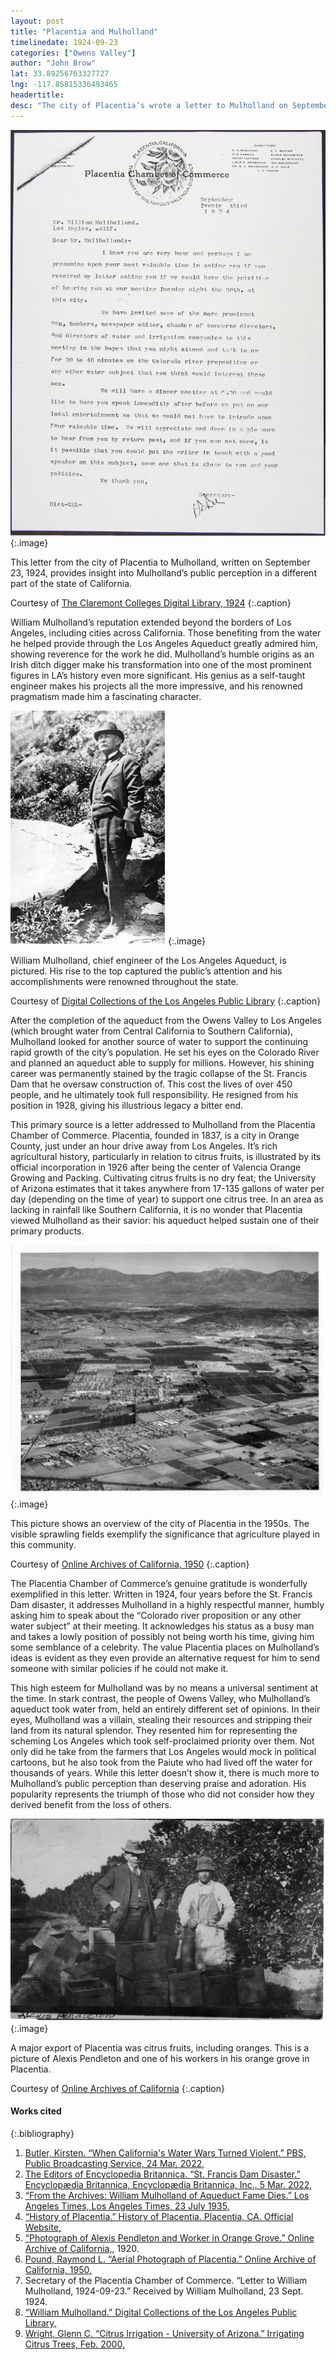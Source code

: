 ```yaml
---
layout: post
title: "Placentia and Mulholland"
timelinedate: 1924-09-23
categories: ["Owens Valley"]
author: "John Brow"
lat: 33.89256763327727
lng: -117.85815336493465
headertitle: 
desc: "The city of Placentia’s wrote a letter to Mulholland on September 23, 1924."
---
```


![Letter to Mulholland from Placentia](images/placentialetter_JB22.jpeg)
   {:.image}

This letter from the city of Placentia to Mulholland, written on September 23, 1924, provides insight into Mulholland’s public perception in a different part of the state of California.

Courtesy of [The Claremont Colleges Digital Library, 1924](https://ccdl.claremont.edu/digital/collection/cwd/id/12124)
{:.caption}


William Mulholland’s reputation extended beyond the borders of Los Angeles, including cities across California. Those benefiting from the water he helped provide through the Los Angeles Aqueduct greatly admired him, showing reverence for the work he did. Mulholland’s humble origins as an Irish ditch digger make his transformation into one of the most prominent figures in LA’s history even more significant. His genius as a self-taught engineer makes his projects all the more impressive, and his renowned pragmatism made him a fascinating character. 

![Wiliam Mulholland](images/placentiamulholland_JB22.jpg)
   {:.image}

William Mulholland, chief engineer of the Los Angeles Aqueduct, is pictured. His rise to the top captured the public’s attention and his accomplishments were renowned throughout the state.

Courtesy of [Digital Collections of the Los Angeles Public Library](https://tessa.lapl.org/cdm/ref/collection/photos/id/101635)
{:.caption}


After the completion of the aqueduct from the Owens Valley to Los Angeles (which brought water from Central California to Southern California), Mulholland looked for another source of water to support the continuing rapid growth of the city’s population. He set his eyes on the Colorado River and planned an aqueduct able to supply for millions. However, his shining career was permanently stained by the tragic collapse of the St. Francis Dam that he oversaw construction of. This cost the lives of over 450 people, and he ultimately took full responsibility. He resigned from his position in 1928, giving his illustrious legacy a bitter end.

This primary source is a letter addressed to Mulholland from the Placentia Chamber of Commerce. Placentia, founded in 1837, is a city in Orange County, just under an hour drive away from Los Angeles. It’s rich agricultural history, particularly in relation to citrus fruits, is illustrated by its official incorporation in 1926 after being the center of Valencia Orange Growing and Packing. Cultivating citrus fruits is no dry feat; the University of Arizona estimates that it takes anywhere from 17-135 gallons of water per day (depending on the time of year) to support one citrus tree. In an area as lacking in rainfall like Southern California, it is no wonder that Placentia viewed Mulholland as their savior: his aqueduct helped sustain one of their primary products. 

![Aerial view of Placentia](images/Placentiaaerialview_JB22.jpg)
   {:.image}

This picture shows an overview of the city of Placentia in the 1950s. The visible sprawling fields exemplify the significance that agriculture played in this community.

Courtesy of [Online Archives of California, 1950](https://oac.cdlib.org/ark:/13030/kt1n39q6jp/?brand=oac4)
{:.caption}


The Placentia Chamber of Commerce’s genuine gratitude is wonderfully exemplified in this letter. Written in 1924, four years before the St. Francis Dam disaster, it addresses Mulholland in a highly respectful manner, humbly asking him to speak about the “Colorado river proposition or any other water subject” at their meeting.  It acknowledges his status as a busy man and takes a lowly position of possibly not being worth his time, giving him some semblance of a celebrity. The value Placentia places on Mulholland’s ideas is evident as they even provide an alternative request for him to send someone with similar policies if he could not make it.

This high esteem for Mulholland was by no means a universal sentiment at the time. In stark contrast, the people of Owens Valley, who Mulholland’s aqueduct took water from, held an entirely different set of opinions. In their eyes, Mulholland was a villain, stealing their resources and stripping their land from its natural splendor. They resented him for representing the scheming Los Angeles which took self-proclaimed priority over them. Not only did he take from the farmers that Los Angeles would mock in political cartoons, but he also took from the Paiute who had lived off the water for thousands of years. While this letter doesn’t show it, there is much more to Mulholland’s public perception than deserving praise and adoration. His popularity represents the triumph of those who did not consider how they derived benefit from the loss of others.

![Placentia Orange Groves](images/placentiaorangegrove_JB22.jpg)
   {:.image}

A major export of Placentia was citrus fruits, including oranges. This is a picture of Alexis Pendleton and one of his workers in his orange grove in Placentia.

Courtesy of [Online Archives of California](https://oac.cdlib.org/ark:/13030/kt8x0nd5r6/?brand=oac4)
{:.caption}


#### Works cited

{:.bibliography} 
1. [Butler, Kirsten. “When California's Water Wars Turned Violent.” PBS, Public Broadcasting Service, 24 Mar. 2022,](https://www.pbs.org/wgbh/americanexperience/features/flood-desert-california-water-wars-violent/)
2. [The Editors of Encyclopedia Britannica. “St. Francis Dam Disaster.” Encyclopædia Britannica, Encyclopædia Britannica, Inc., 5 Mar. 2022,](https://www.britannica.com/event/St-Francis-Dam-disaster)
3. [“From the Archives: William Mulholland of Aqueduct Fame Dies.” Los Angeles Times, Los Angeles Times, 23 July 1935,](https://www.latimes.com/local/obituaries/archives/la-me-william-mulholland-19350723-story.html)
4. [“History of Placentia.” History of Placentia. Placentia, CA. Official Website,](https://www.placentia.org/178/History-of-Placentia)
5. [“Photograph of Alexis Pendleton and Worker in Orange Grove.” Online Archive of California,](https://oac.cdlib.org/ark:/13030/kt8x0nd5r6/?brand=oac4), 1920. 
6. [Pound, Raymond L. “Aerial Photograph of Placentia.” Online Archive of California, 1950,](https://oac.cdlib.org/ark:/13030/kt1n39q6jp/?brand=oac4)
7. Secretary of the Placentia Chamber of Commerce. “Letter to William Mulholland, 1924-09-23.” Received by William Mulholland, 23 Sept. 1924. 
8. [“William Mulholland.” Digital Collections of the Los Angeles Public Library,](https://tessa.lapl.org/cdm/ref/collection/photos/id/101635)
9. [Wright, Glenn C. “Citrus Irrigation - University of Arizona.” Irrigating Citrus Trees, Feb. 2000,](https://cals.arizona.edu/extension/ornamentalhort/landscapemgmt/general/citrusirrigation.pdf) 


